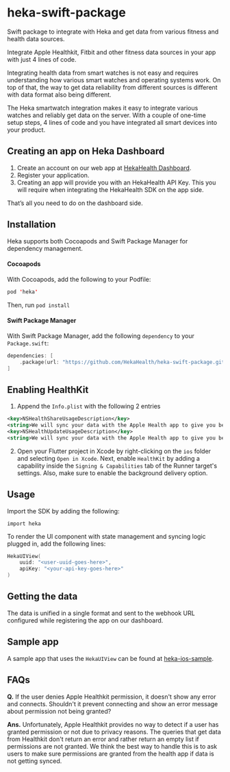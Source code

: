 # heka-swift-package

Swift package to integrate with Heka and get data from various fitness and health data sources.

Integrate Apple Healthkit, Fitbit and other fitness data sources in your app with just 4 lines of code.

Integrating health data from smart watches is not easy and requires understanding how various smart watches and operating systems work. On top of that, the way to get data reliability from different sources is different with data format also being different.

The Heka smartwatch integration makes it easy to integrate various watches and reliably get data on the server. With a couple of one-time setup steps, 4 lines of code and you have integrated all smart devices into your product.

## Creating an app on Heka Dashboard

1. Create an account on our web app at [HekaHealth Dashboard](https://appdev.hekahealth.co).
2. Register your application.
3. Creating an app will provide you with an HekaHealth API Key. This you will require when integrating the HekaHealth SDK on the app side.

That’s all you need to do on the dashboard side.

## Installation

Heka supports both Cocoapods and Swift Package Manager for dependency management.

#### Cocoapods

With Cocoapods, add the following to your Podfile:

```swift
pod 'heka'
```

Then, run `pod install`

#### Swift Package Manager

With Swift Package Manager, add the following `dependency` to your `Package.swift`:

```swift
dependencies: [
    .package(url: "https://github.com/HekaHealth/heka-swift-package.git", .upToNextMajor(from: "0.0.5"))
]
```

## Enabling HealthKit

1) Append the `Info.plist` with the following 2 entries

```xml
<key>NSHealthShareUsageDescription</key>
<string>We will sync your data with the Apple Health app to give you better insights</string>
<key>NSHealthUpdateUsageDescription</key>
<string>We will sync your data with the Apple Health app to give you better insights</string>
```

2) Open your Flutter project in Xcode by right-clicking on the `ios` folder and selecting `Open in Xcode`. Next, enable `HealthKit` by adding a capability inside the `Signing & Capabilities` tab of the Runner target's settings. Also, make sure to enable the background delivery option.


## Usage

Import the SDK by adding the following:

    import heka

To render the UI component with state management and syncing logic plugged in, add the following lines:

```swift
HekaUIView(
    uuid: "<user-uuid-goes-here>",
    apiKey: "<your-api-key-goes-here>"
)
```

## Getting the data

The data is unified in a single format and sent to the webhook URL configured while registering the app on our dashboard.

## Sample app

A sample app that uses the `HekaUIView` can be found at [heka-ios-sample](https://github.com/HekaHealth/heka-ios-sample).

## FAQs

**Q.** If the user denies Apple Healthkit permission, it doesn't show any error and connects. Shouldn't it prevent connecting and show an error message about permission not being granted?

**Ans.** Unfortunately, Apple Healthkit provides no way to detect if a user has granted permission or not due to privacy reasons. The queries that get data from Healthkit don't return an error and rather return an empty list if permissions are not granted.
We think the best way to handle this is to ask users to make sure permissions are granted from the health app if data is not getting synced.

